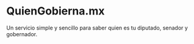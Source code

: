 QuienGobierna.mx
=============

Un servicio simple y sencillo para saber quien es tu diputado, senador y gobernador.
